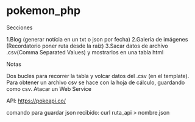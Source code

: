 # pokemon_php

Secciones

1.Blog (generar notícia en un txt o json por fecha)
2.Galería de imágenes (Recordatorio poner ruta desde la raíz)
3.Sacar datos de archivo .csv(Comma Separated Values) y mostrarlos en una tabla html

Notas

Dos bucles para recorrer la tabla y volcar datos del .csv  (en el template).
Para obtener un archivo csv se hace con la hoja de cálculo, guardando como csv.
Atacar un Web Service

API: https://pokeapi.co/

comando para guardar json recibido:
curl ruta_api > nombre.json
